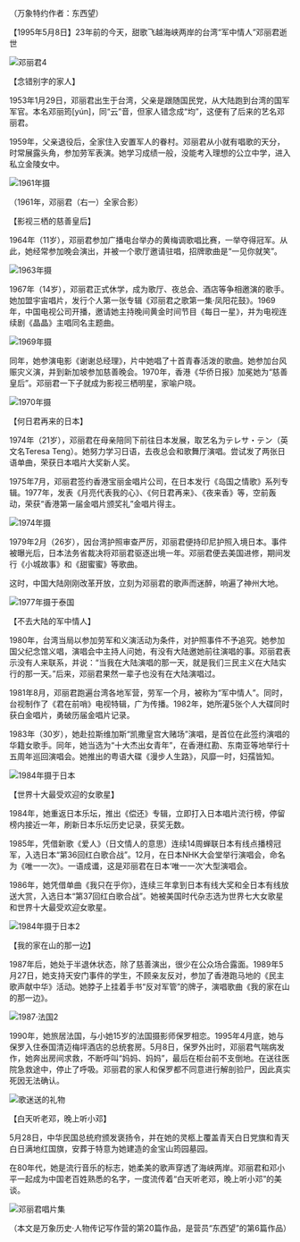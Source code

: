 （万象特约作者：东西望）

【1995年5月8日】23年前的今天，甜歌飞越海峡两岸的台湾“军中情人”邓丽君逝世

![邓丽君4](邓丽君4.jpg)

【念错别字的家人】

1953年1月29日，邓丽君出生于台湾，父亲是跟随国民党，从大陆跑到台湾的国军军官。本名邓丽筠[yún]，同“云”音，但家人错念成“均”，这便有了后来的艺名邓丽君。

1959年，父亲退役后，全家住入安置军人的眷村。邓丽君从小就有唱歌的天分，时常展露头角，参加劳军表演。她学习成绩一般，没能考入理想的公立中学，进入私立金陵女中。

![1961年摄](1961年摄.jpg)

（1961年，邓丽君（右一）全家合影）

【影视三栖的慈善皇后】

1964年（11岁），邓丽君参加广播电台举办的黄梅调歌唱比赛，一举夺得冠军。从此，她经常参加晚会演出，并被一个歌厅邀请驻唱，招牌歌曲是“一见你就笑”。

![1963年摄](1963年摄.jpg)

1967年（14岁），邓丽君正式休学，成为歌厅、夜总会、酒店等争相邀演的歌手。她加盟宇宙唱片，发行个人第一张专辑《邓丽君之歌第一集·凤阳花鼓》。1969年，中国电视公司开播，邀请她主持晚间黄金时间节目《每日一星》，并为电视连续剧《晶晶》主唱同名主题曲。

![1969年摄](1969年摄.jpg)

同年，她参演电影《谢谢总经理》，片中她唱了十首青春活泼的歌曲。她参加台风赈灾义演，并到新加坡参加慈善晚会。1970年，香港《华侨日报》加冕她为“慈善皇后”。邓丽君一下子就成为影视三栖明星，家喻户晓。

![1970年摄](1970年摄.jpg)

【何日君再来的日本】

1974年（21岁），邓丽君在母亲陪同下前往日本发展，取艺名为テレサ・テン（英文名Teresa Teng）。她努力学习日语，去夜总会和歌舞厅演唱。尝试发了两张日语单曲，荣获日本唱片大奖新人奖。

1975年7月，邓丽君签约香港宝丽金唱片公司，在日本发行《岛国之情歌》系列专辑。1977年，发表《月亮代表我的心》、《何日君再来》、《夜来香》等，空前轰动，荣获“香港第一届金唱片颁奖礼”金唱片得主。

![1974年摄](1974年摄.jpg)

1979年2月（26岁），因台湾护照审查严厉，邓丽君便持印尼护照入境日本。事件被曝光后，日本法务省裁决将邓丽君驱逐出境一年。邓丽君便去美国进修，期间发行《小城故事》和《甜蜜蜜》等歌曲。

这时，中国大陆刚刚改革开放，立刻为邓丽君的歌声而迷醉，响遍了神州大地。

![1977年摄于泰国](1977年摄于泰国.jpg)



【不去大陆的军中情人】

1980年，台湾当局以参加劳军和义演活动为条件，对护照事件不予追究。她参加国父纪念馆义唱，演唱会中主持人问她，有没有大陆邀她前往演唱的事。邓丽君表示没有人来联系，并说：“当我在大陆演唱的那一天，就是我们三民主义在大陆实行的那一天。”后来，邓丽君果然一辈子也没有在大陆演唱过。

1981年8月，邓丽君跑遍台湾各地军营，劳军一个月，被称为“军中情人”。同时，台视制作了《君在前哨》电视特辑，广为传播。1982年，她所灌5张个人大碟同时获白金唱片，勇破历届金唱片记录。

1983年（30岁），她赴拉斯维加斯“凯撒皇宫大赌场”演唱，是首位在此签约演唱的华籍女歌手。同年，她当选为“十大杰出女青年”，在香港红勘、东南亚等地举行十五周年巡回演唱会。她推出的粤语大碟《漫步人生路》，风靡一时，妇孺皆知。

![1984年摄于日本](1984年摄于日本.jpg)

【世界十大最受欢迎的女歌星】

1984年，她重返日本乐坛，推出《偿还》专辑，立即打入日本唱片流行榜，停留榜内接近一年，刷新日本乐坛历史记录，获奖无数。

1985年，凭借新歌《爱人》（日文情人的意思）连续14周蝉联日本有线点播榜冠军，入选日本“第36回红白歌合战”。12月，在日本NHK大会堂举行演唱会，命名为《唯一一次》。一语成谶，这是邓丽君在日本‘唯一一次’大型演唱会。

1986年，她凭借单曲《我只在乎你》，连续三年拿到日本有线大奖和全日本有线放送大赏，入选日本“第37回红白歌合战”。她被美国时代杂志选为世界七大女歌星和世界十大最受欢迎女歌星。

![1984年摄于日本2](1984年摄于日本2.jpg)

【我的家在山的那一边】

1987年后，她处于半退休状态，除了慈善演出，很少在公众场合露面。1989年5月27日，她支持天安门事件的学生，不顾亲友反对，参加了香港跑马地的《民主歌声献中华》活动。她脖子上挂着手书“反对军管”的牌子，演唱歌曲《我的家在山的那一边》。

![1987·法国2](1987·法国2.jpg)

1990年，她旅居法国，与小她15岁的法国摄影师保罗相恋。1995年4月底，她与保罗入住泰国清迈梅坪酒店的总统套房。5月8日，保罗外出时，邓丽君气喘病发作，她奔出房间求救，不断呼叫“妈妈、妈妈”，最后在柜台前不支倒地。在送往医院急救途中，停止了呼吸。邓丽君的家人和保罗都不同意进行解剖验尸，因此真实死因无法确认。

![歌迷送的礼物](歌迷送的礼物.jpg)

【白天听老邓，晚上听小邓】

5月28日，中华民国总统府颁发褒扬令，并在她的灵柩上覆盖青天白日党旗和青天白日满地红国旗，安葬于特意为她建造的金宝山筠园墓园。

在80年代，她是流行音乐的标志，她柔美的歌声穿透了海峡两岸。邓丽君和邓小平一起成为中国老百姓熟悉的名字，一度流传着“白天听老邓，晚上听小邓”的美谈。

![邓丽君唱片集](邓丽君唱片集.jpg)


（本文是万象历史·人物传记写作营的第20篇作品，是营员“东西望”的第6篇作品）